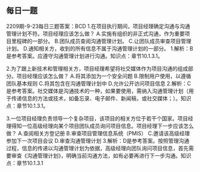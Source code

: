 ## 每日一题
2209期-9-23每日三题答案：BCD
1.在项目执行期间，项目经理确定沟通与沟通管理计划不符。项目经理应该怎么做？
A.实施有组织的非正式沟通，作为重要项目里程碑的一部分。
B.团队成员查阅沟通管理计划。
C.让团队成员审查项目管理计划。
D.通知相关方，收到的所有信息不属于沟通管理计划的一部分。
1.解析：B是参考答案。应遵守沟通管理计划进行沟通。知识点：章节10.1.3.1。

2.为了跟上新技术和管理相关方，项目经理希望将社交媒体作为项目沟通的组成部分。项目经理应该怎么做？
A.将其添加为一个安全问题
B.限制用户使用，以遵循团队基本规则
C.将其包含在沟通管理计划中
D.允许公开访问项目信息
2.解析：C是参考答案。社交媒体是沟通技术的一种，如果要使用，需纳入沟通管理计划（用于传递信息的方法或技术，如备忘录、电子邮件、新闻稿，或社交媒体；）。知识点：章节10.1.3.1。

3.一位项目经理负责领导一个复杂项目，该项目的相关方位于若干个国家。项目经理得知一位高级经理向某个项目团队成员询问项目信息。项目经理下一步应该怎么做？
A.查阅相关方登记册
B.审查项目管理信息系统（PMIS）
C.邀请该高级经理参加下一次项目会议
D.审查沟通管理计划
3.解析：D是参考答案。按照管理沟通过程，信息的传递以沟通管理计划为依据，高级经理向团队询问项目信息，首先需要审查《沟通管理计划》，明确当前沟通方法，如有必要再进行下一步沟通。知识点：章节10.1.3.1
